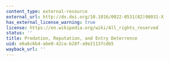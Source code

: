 ```yaml
---
content_type: external-resource
external_url: http://dx.doi.org/10.1016/0022-0531(82)90031-X
has_external_license_warning: true
license: https://en.wikipedia.org/wiki/All_rights_reserved
status: ''
title: Predation, Reputation, and Entry Deterrence
uid: e6a6c6b4-abe0-42ca-b28f-a9e21137cdb5
wayback_url: ''
---
```

